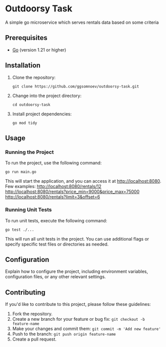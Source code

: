 # Outdoorsy Task

A simple go microservice which serves rentals data based on some criteria

## Prerequisites

- [Go](https://golang.org/) (version 1.21 or higher)

## Installation

1. Clone the repository:

   ```shell
   git clone https://github.com/ggsomnoev/outdoorsy-task.git
   ```

2. Change into the project directory:

   ```shell
   cd outdoorsy-task
   ```

3. Install project dependencies:

   ```shell
   go mod tidy
   ```

## Usage

### Running the Project

To run the project, use the following command:

```shell
go run main.go
```

This will start the application, and you can access it at [http://localhost:8080](http://localhost:8080).
Few examples:
[http://localhost:8080/rentals/12](http://localhost:8080/rentals/12)
[http://localhost:8080/rentals?price_min=9000&price_max=75000](http://localhost:8080/rentals?price_min=9000&price_max=75000)
[http://localhost:8080/rentals?limit=3&offset=6](http://localhost:8080/rentals?limit=3&offset=6)


### Running Unit Tests

To run unit tests, execute the following command:

```shell
go test ./...
```

This will run all unit tests in the project. You can use additional flags or specify specific test files or directories as needed.

## Configuration

Explain how to configure the project, including environment variables, configuration files, or any other relevant settings.

## Contributing

If you'd like to contribute to this project, please follow these guidelines:

1. Fork the repository.
2. Create a new branch for your feature or bug fix: `git checkout -b feature-name`
3. Make your changes and commit them: `git commit -m 'Add new feature'`
4. Push to the branch: `git push origin feature-name`
5. Create a pull request.